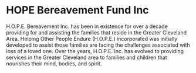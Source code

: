 # HOPE Bereavement Fund Inc

H.O.P.E. Bereavement Inc. has been in existence for over a decade providing for and assisting the families that reside in the Greater Cleveland Area. Helping Other People Endure (H.O.P.E.) incorporated was initially developed to assist those families are facing the challenges associated with loss of a loved one. Over the years, H.O.P.E. Inc. has evolved to providing services in the Greater Cleveland area to families and children that nourishes their mind, bodies, and spirit.
